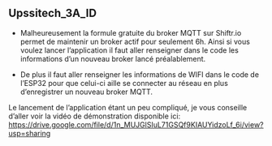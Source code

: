 ## Upssitech_3A_ID

- Malheureusement la formule gratuite du broker MQTT sur Shiftr.io permet de maintenir un broker actif pour seulement 6h. Ainsi si vous voulez lancer l’application il faut aller renseigner dans le code les informations  d’un nouveau broker lancé préalablement.

- De plus il faut aller renseigner les informations de WIFI dans le code de l’ESP32 pour que celui-ci aille se connecter au réseau en plus d’enregistrer un nouveau broker MQTT.

Le lancement de l’application étant un peu compliqué, je vous conseille d’aller voir la vidéo de démonstration disponible ici:
https://drive.google.com/file/d/1n_MUJGlSIuL71GSQf9KIAUYidzoLf_6i/view?usp=sharing
